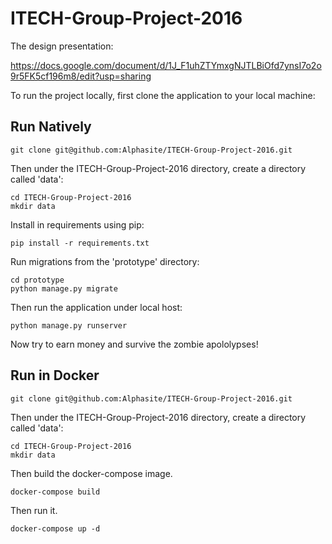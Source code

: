 # ITECH-Group-Project-2016

The design presentation:

https://docs.google.com/document/d/1J_F1uhZTYmxgNJTLBiOfd7ynsI7o2o9r5FK5cf196m8/edit?usp=sharing

To run the project locally, first clone the application to your local machine:

## Run Natively

```
git clone git@github.com:Alphasite/ITECH-Group-Project-2016.git
```

Then under the ITECH-Group-Project-2016 directory, create a directory called 'data':

```
cd ITECH-Group-Project-2016
mkdir data
```

Install in requirements using pip:

```
pip install -r requirements.txt
```

Run migrations from the 'prototype' directory:

```
cd prototype
python manage.py migrate
```

Then run the application under local host:

```
python manage.py runserver
```

Now try to earn money and survive the zombie apololypses!

## Run in Docker

```
git clone git@github.com:Alphasite/ITECH-Group-Project-2016.git
```

Then under the ITECH-Group-Project-2016 directory, create a directory called 'data':

```
cd ITECH-Group-Project-2016
mkdir data
```

Then build the docker-compose image.

```
docker-compose build
```

Then run it.

```
docker-compose up -d
```

